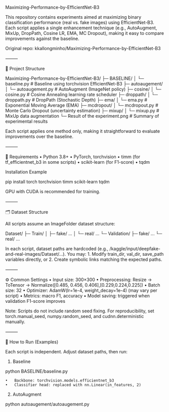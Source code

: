 Maximizing-Performance-by-EfficientNet-B3

This repository contains experiments aimed at maximizing binary classification performance (real vs. fake images) using EfficientNet-B3. Each script applies a single enhancement technique (e.g., AutoAugment, MixUp, DropPath, Cosine LR, EMA, MC Dropout), making it easy to compare improvements against the baseline.

Original repo: kkallongminho/Maximizing-Performance-by-EfficientNet-B3

⸻

📁 Project Structure

Maximizing-Performance-by-EfficientNet-B3/
├─ BASELINE/
│  └─ baseline.py            # Baseline using torchvision EfficientNet-B3
├─ autoaugement/
│  └─ autoaugement.py        # AutoAugment (ImageNet policy)
├─ cosine/
│  └─ cosine.py              # Cosine Annealing learning rate scheduler
├─ droppath/
│  └─ droppath.py            # DropPath (Stochastic Depth)
├─ ema/
│  └─ ema.py                 # Exponential Moving Average (EMA)
├─ mcdropout/
│  └─ mcdropout.py           # Monte Carlo Dropout (uncertainty estimation)
├─ mixup/
│  └─ mixup.py               # MixUp data augmentation
└─ Result of the experiment.png  # Summary of experimental results

Each script applies one method only, making it straightforward to evaluate improvements over the baseline.

⸻

🧰 Requirements
	•	Python 3.8+
	•	PyTorch, torchvision
	•	timm (for tf_efficientnet_b3 in some scripts)
	•	scikit-learn (for F1-score)
	•	tqdm

Installation Example

pip install torch torchvision timm scikit-learn tqdm

GPU with CUDA is recommended for training.

⸻

🗂 Dataset Structure

All scripts assume an ImageFolder dataset structure:

Dataset/
├─ Train/
│  ├─ fake/  ...
│  └─ real/  ...
└─ Validation/
   ├─ fake/  ...
   └─ real/  ...

In each script, dataset paths are hardcoded (e.g., /kaggle/input/deepfake-and-real-images/Dataset/...).
You may:
	1.	Modify train_dir, val_dir, save_path variables directly, or
	2.	Create symbolic links matching the expected paths.

⸻

⚙️ Common Settings
	•	Input size: 300×300
	•	Preprocessing: Resize → ToTensor → Normalize([0.485, 0.456, 0.406],[0.229,0.224,0.225])
	•	Batch size: 32
	•	Optimizer: AdamW(lr=1e-4, weight_decay=1e-4) (may vary per script)
	•	Metrics: macro F1, accuracy
	•	Model saving: triggered when validation F1-score improves

Note: Scripts do not include random seed fixing. For reproducibility, set torch.manual_seed, numpy.random_seed, and cudnn.deterministic manually.

⸻

🚀 How to Run (Examples)

Each script is independent. Adjust dataset paths, then run:

1) Baseline

python BASELINE/baseline.py

	•	Backbone: torchvision.models.efficientnet_b3
	•	Classifier head: replaced with nn.Linear(in_features, 2)

2) AutoAugment

python autoaugement/autoaugement.py
